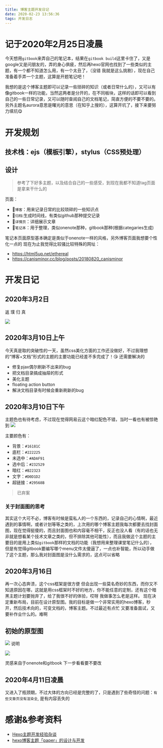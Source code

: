 ```yaml
---
title: 博客主题开发日记
date: 2020-02-23 13:56:36
tags: 开发日志
---
```


# 记于2020年2月25日凌晨
今天想用`gitbook`来弄自己的笔记本，结果在`gitbook build`这里卡住了，又是google又是问朋友的，弄的身心俱疲，然后再hexo官网也找到了一些类似的主题，有一个都不知道怎么用，有一个太丑了，（没错 我就是这么挑剔），现在自己准备着手弄一个主题，这算是开题笔记吧！

我想的是这个博客主题即可以记录一些琐碎的知识（或者日常什么的），又可以有像gitbook一样的功能，当然这两者是分开的，在不同板块，这样的话即可以看到自己的一些日常记录，又可以随时查阅自己的文档笔记，简直方便的不要不要的。另外主题名aurora意思是曙光的意思（在知乎上搜的），这算开坑了，接下来要努力填坑😋

# 开发规划
## 技术栈：ejs（模板引擎），stylus（CSS预处理）
## 设计
> 参考了下好多主题，以及结合自己的一些感受，到现在我都不知道tag页面是拿来干什么的

页面：
- 🚩`博客`：用来记录日常的比较琐碎的一些知识点
- 🚩`归档`:生成时间线，有类似github那种提交记录
- 🚩`详情页`：详细展示文章
- 🚩`笔记本`：用于整理，类似onenote那种，gitbook那种(根据categaries生成)

笔记本页面原型基本确定是类似于onenote一样的风格，另外博客页面我想要个性化一点的
现在为止我觉得比较骚比较特殊的网址：
- https://html5up.net/ethereal
- https://canisminor.cc/blog/posts/20180820_canisminor

# 开发日记

## 2020年3月2日
返 璞 归 真

![](博客主题开发日记/1.png)

## 2020年3月10日上午
今天真是取的突破性的一天，虽然css美化方面的工作还没做好，不过我理想的“博客+文档”形式的主题的主要功能已经差不多完成了！😘
还需要解决的
- 修复pjax偶尔刷新不出来的bug
- 把文档目录搞成抽屉的形式
- 美化主题
- floating action button
- 解决文档目录有时候会重新刷新的bug

## 2020年3月10日下午

主题色也有待考虑，不过现在觉得网易云这个暗红配色不错，当时一看也有被惊艳到
![](博客主题开发日记/4.png)

主要颜色有：
- 背景：`#16181C`
- 底栏：`#222225`
- 未选中：`#ADAF91`
- 选中后：`#232529`
- 暗红：`#B22323`
- 文字：`#D0D1D2`
- 超链接：`#29568B`

> 已弃案

### 关于封面图的思考
其实这个大可不必，博客有时候是蛮私人的一个东西的，记录自己的心情啊，最近遇到的事情啊，或者计划等等之类的，上次用的哪个博客主题我每次都要去找封面图，现在觉得挺傻的，而且封面图也和内容毫不相干，反正也没人看（有的话也无非就是想看某个技术文章之类的，但不排除其他可能性），而且我做这个主题的主要目的是用上类似`gitbook`那样的文档的功能（我想用来整理课堂笔记什么的），但是有觉得gitbook要编写哪个menu文件太傻逼了，一点也补智能，所以动手做了这个主题，那么我对封面图是没什么需求的，这点可以省略

## 2020年3月16日
再一次心态奔溃，这个css框架是很方便 但会出现一些莫名奇妙的东西，而你又不知道原因在哪，这就是用css框架时不好的地方，你不能任意的定制，还有这个暗黑主题计划要抛弃了，给了我很不好的体验，哎呀 我做事怎么老是这样。
现在决定重新布局，目前在设计原型图。我的目标是做一个非常实用的hexo博客，秒开，然后技术向的，可变文档的，博客主题。不过最近有点忙 又要准备面试，又要补作业什么的。难啊

## 初始的原型图
![](博客主题开发日记/5.png)
说明

![](博客主题开发日记/6.png)

灵感来自于onenote和gitbook 下一步看看要不要改

## 2020年4月11日凌晨
又进入了瓶颈期，不过大体的方向已经是完整的了，只是遇到了些奇怪的问题：`有些文章页没有渲染全`, 是有内容丢失的


# 感谢&参考资料
- [Hexo主题开发经验杂谈](https://molunerfinn.com/make-a-hexo-theme/#%E5%89%8D%E8%A8%80)
- [hexo博客主题「paper」的设计与开发](https://randomyang.top/2019/12/01/hexo%E5%8D%9A%E5%AE%A2%E4%B8%BB%E9%A2%98%E3%80%8Cpaper%E3%80%8D%E7%9A%84%E8%AE%BE%E8%AE%A1%E4%B8%8E%E5%BC%80%E5%8F%91/)